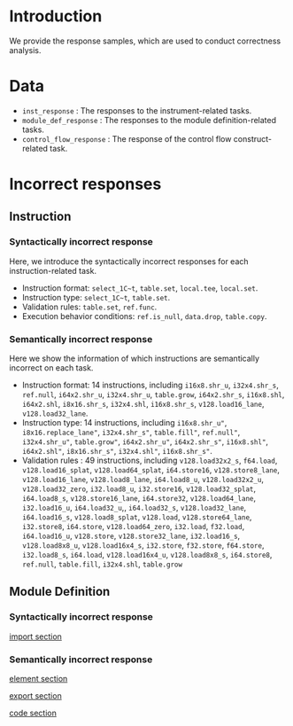 # Introduction
We provide the response samples, which are used to conduct correctness analysis.


# Data
- `inst_response` : The responses to the instrument-related tasks.
- `module_def_response` : The responses to the module definition-related tasks.
- `control_flow_response` : The response of the control flow construct-related task.


# Incorrect responses
## Instruction
### Syntactically incorrect response
Here, we introduce the syntactically incorrect responses for each instruction-related task.
- Instruction format: `select_1C~t`, `table.set`, `local.tee`, `local.set`.
- Instruction type: `select_1C~t`, `table.set`.
- Validation rules: `table.set`, `ref.func`.
- Execution behavior conditions: `ref.is_null`, `data.drop`, `table.copy`.

### Semantically incorrect response
Here we show the information of which instructions are semantically  incorrect on each task.
- Instruction format: 14 instructions, including `i16x8.shr_u`, `i32x4.shr_s`, `ref.null`, `i64x2.shr_u`, `i32x4.shr_u`, `table.grow`, `i64x2.shr_s`, `i16x8.shl`, `i64x2.shl`, `i8x16.shr_s`, `i32x4.shl`, `i16x8.shr_s`, `v128.load16_lane`, `v128.load32_lane`.
- Instruction type: 14 instructions, including `i16x8.shr_u"`, `i8x16.replace_lane"`, `i32x4.shr_s"`, `table.fill"`, `ref.null"`, `i32x4.shr_u"`, `table.grow"`, `i64x2.shr_u"`, `i64x2.shr_s"`, `i16x8.shl"`, `i64x2.shl"`, `i8x16.shr_s"`, `i32x4.shl"`, `i16x8.shr_s"`.
- Validation rules :  49 instructions, including `v128.load32x2_s`, `f64.load`, `v128.load16_splat`, `v128.load64_splat`, `i64.store16`, `v128.store8_lane`, `v128.load16_lane`, `v128.load8_lane`, `i64.load8_u`, `v128.load32x2_u`, `v128.load32_zero`, `i32.load8_u`, `i32.store16`, `v128.load32_splat`, `i64.load8_s`, `v128.store16_lane`, `i64.store32`, `v128.load64_lane`, `i32.load16_u`, `i64.load32_u`,, `i64.load32_s`, `v128.load32_lane`, `i64.load16_s`, `v128.load8_splat`, `v128.load`, `v128.store64_lane`, `i32.store8`, `i64.store`, `v128.load64_zero`, `i32.load`, `f32.load`, `i64.load16_u`, `v128.store`, `v128.store32_lane`, `i32.load16_s`, `v128.load8x8_u`, `v128.load16x4_s`, `i32.store`, `f32.store`, `f64.store`, `i32.load8_s`, `i64.load`, `v128.load16x4_u`, `v128.load8x8_s`, `i64.store8`, `ref.null`, `table.fill`, `i32x4.shl`, `table.grow`


## Module Definition 
### Syntactically incorrect response
[import section](./module_def_response/import_section_binary_0_response.txt)

### Semantically incorrect response
[element section](./module_def_response/element_section_binary_1_response.txt)

[export section](./module_def_response/export_section_binary_0_response.txt)

[code section](./module_def_response/code_section_binary_0_response.txt)

